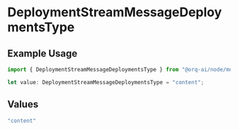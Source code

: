 # DeploymentStreamMessageDeploymentsType

## Example Usage

```typescript
import { DeploymentStreamMessageDeploymentsType } from "@orq-ai/node/models/operations";

let value: DeploymentStreamMessageDeploymentsType = "content";
```

## Values

```typescript
"content"
```